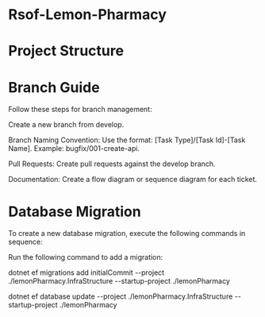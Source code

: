 # Rsof-Lemon-Pharmacy
# Project Structure
# Branch Guide
Follow these steps for branch management:

Create a new branch from develop.

Branch Naming Convention:
Use the format: [Task Type]/[Task Id]-[Task Name].
Example: bugfix/001-create-api.

Pull Requests:
Create pull requests against the develop branch.

Documentation:
Create a flow diagram or sequence diagram for each ticket.

# Database Migration
To create a new database migration, execute the following commands in sequence:

Run the following command to add a migration:

dotnet ef migrations add initialCommit --project ./lemonPharmacy.InfraStructure --startup-project ./lemonPharmacy

dotnet ef database update --project ./lemonPharmacy.InfraStructure --startup-project ./lemonPharmacy



